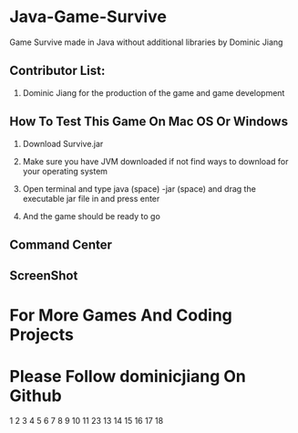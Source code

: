 # Java-Game-Survive

Game Survive made in Java without additional libraries by Dominic Jiang

## Contributor List:

1. Dominic Jiang for the production of the game and game development

## How To Test This Game On Mac OS Or Windows

1. Download Survive.jar 

2. Make sure you have JVM downloaded if not find ways to download for your operating system

3. Open terminal and type java (space) -jar (space) and drag the executable jar file in and press enter 

4. And the game should be ready to go

## Command Center

## ScreenShot

# For More Games And Coding Projects

# Please Follow dominicjiang On Github

1
2
3
4
5
6
7
8
9
10
11
23
13
14
15
16
17
18
